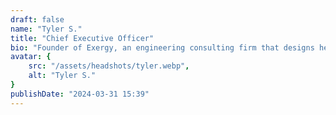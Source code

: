 ```yaml
---
draft: false
name: "Tyler S."
title: "Chief Executive Officer"
bio: "Founder of Exergy, an engineering consulting firm that designs heating systems powerd by bitcoin mining."
avatar: {
    src: "/assets/headshots/tyler.webp",
    alt: "Tyler S."
}
publishDate: "2024-03-31 15:39"
---
```

